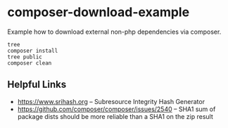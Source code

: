 # composer-download-example

Example how to download external non-php dependencies via composer.

```
tree
composer install
tree public
composer clean
```

## Helpful Links

- https://www.srihash.org – Subresource Integrity Hash Generator
- https://github.com/composer/composer/issues/2540 – SHA1 sum of package dists should be more reliable than a SHA1 on the zip result

